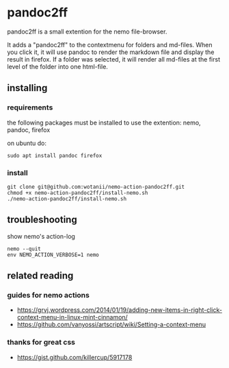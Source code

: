 
# pandoc2ff

pandoc2ff is a small extention for the nemo file-browser.

It adds a "pandoc2ff" to the contextmenu for folders and md-files. When you click it, it will use pandoc to render the markdown file and display the result in firefox. If a folder was selected, it will render all md-files at the first level of the folder into one html-file.


## installing

### requirements

the following packages must be installed to use the extention: nemo, pandoc, firefox

on ubuntu do:

    sudo apt install pandoc firefox

### install

    git clone git@github.com:wotanii/nemo-action-pandoc2ff.git
    chmod +x nemo-action-pandoc2ff/install-nemo.sh
    ./nemo-action-pandoc2ff/install-nemo.sh

## troubleshooting

show nemo's action-log

    nemo --quit
    env NEMO_ACTION_VERBOSE=1 nemo

## related reading

### guides for nemo actions

* https://grvj.wordpress.com/2014/01/19/adding-new-items-in-right-click-context-menu-in-linux-mint-cinnamon/
* https://github.com/vanyossi/artscript/wiki/Setting-a-context-menu

### thanks for great css

* https://gist.github.com/killercup/5917178
